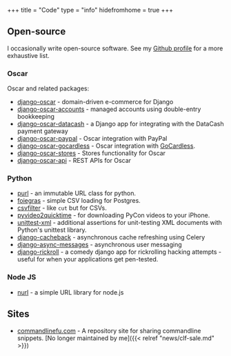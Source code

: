 +++ 
title = "Code"
type = "info"
hidefromhome = true
+++

## Open-source

I occasionally write open-source software. See my [Github
profile](https://github.com/codeinthehole) for a more
exhaustive list.

### Oscar

Oscar and related packages:

- [django-oscar](https://github.com/tangentlabs/django-oscar) - domain-driven e-commerce for Django
- [django-oscar-accounts](https://github.com/tangentlabs/django-oscar-accounts) - managed accounts using double-entry bookkeeping
- [django-oscar-datacash](https://github.com/tangentlabs/django-oscar-datacash) - a Django app for integrating with the DataCash payment gateway
- [django-oscar-paypal](https://github.com/tangentlabs/django-oscar-paypal) - Oscar integration with PayPal
- [django-oscar-gocardless](https://github.com/tangentlabs/django-oscar-gocardless) - Oscar integration with [GoCardless](https://gocardless.com/).
- [django-oscar-stores](https://github.com/tangentlabs/django-oscar-stores) - Stores functionality for Oscar
- [django-oscar-api](https://github.com/tangentlabs/django-oscar-api) - REST APIs for Oscar


### Python

- [purl](https://github.com/codeinthehole/purl) - an immutable URL class for python.
- [foiegras](https://github.com/codeinthehole/foiegras) - simple CSV loading for Postgres.
- [csvfilter](https://github.com/codeinthehole/csvfilter) - like `cut` but for CSVs.
- [pyvideo2quicktime](https://github.com/codeinthehole/pyvideo2quicktime) - for downloading PyCon videos to your iPhone.
- [unittest-xml](https://github.com/codeinthehole/unittest-xml) - additional assertions for unit-testing XML documents
  with Python's unittest library.
- [django-cacheback](https://github.com/codeinthehole/django-cacheback) - asynchronous cache refreshing using Celery
- [django-async-messages](https://github.com/codeinthehole/django-async-messages) - asynchronous user messaging
- [django-rickroll](https://github.com/codeinthehole/django-rickroll) - a comedy django app for rickrolling hacking attempts - useful
  for when your applications get pen-tested.

### Node JS

- [nurl](https://github.com/codeinthehole/nurl) - a simple URL library for node.js


## Sites

- [commandlinefu.com](http://www.commandlinefu.com) - A repository site for
  sharing commandline snippets. 
  [No longer maintained by me]({{< relref "news/clf-sale.md" >}})
